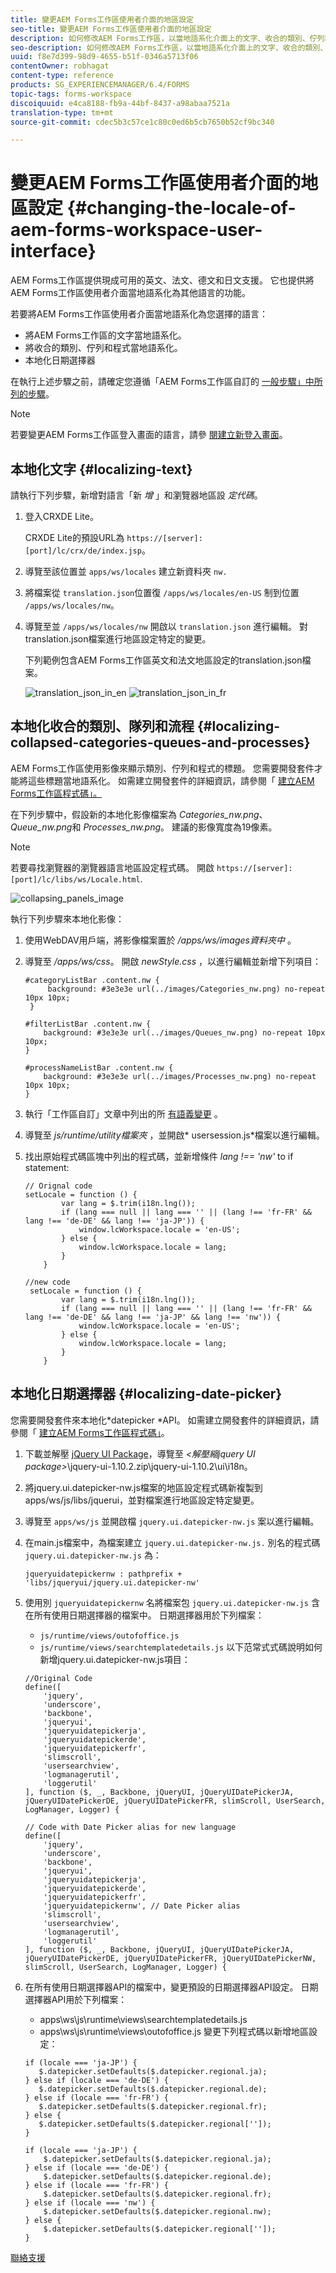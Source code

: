 ```yaml
---
title: 變更AEM Forms工作區使用者介面的地區設定
seo-title: 變更AEM Forms工作區使用者介面的地區設定
description: 如何修改AEM Forms工作區，以當地語系化介面上的文字、收合的類別、佇列和程式，以及日期選擇器。
seo-description: 如何修改AEM Forms工作區，以當地語系化介面上的文字、收合的類別、佇列和程式，以及日期選擇器。
uuid: f8e7d399-98d9-4655-b51f-0346a5713f06
contentOwner: robhagat
content-type: reference
products: SG_EXPERIENCEMANAGER/6.4/FORMS
topic-tags: forms-workspace
discoiquuid: e4ca8188-fb9a-44bf-8437-a98abaa7521a
translation-type: tm+mt
source-git-commit: cdec5b3c57ce1c80c0ed6b5cb7650b52cf9bc340

---
```



# 變更AEM Forms工作區使用者介面的地區設定 {#changing-the-locale-of-aem-forms-workspace-user-interface}

AEM Forms工作區提供現成可用的英文、法文、德文和日文支援。 它也提供將AEM Forms工作區使用者介面當地語系化為其他語言的功能。

若要將AEM Forms工作區使用者介面當地語系化為您選擇的語言：

* 將AEM Forms工作區的文字當地語系化。
* 將收合的類別、佇列和程式當地語系化。
* 本地化日期選擇器

在執行上述步驟之前，請確定您遵循「AEM Forms工作區自訂的 [一般步驟」中所列的步驟](/help/forms/using/generic-steps-html-workspace-customization.md)。

>[!NOTE]
>
>若要變更AEM Forms工作區登入畫面的語言，請參 [閱建立新登入畫面](/help/forms/using/creating-new-login-screen.md)。

## 本地化文字 {#localizing-text}

請執行下列步驟，新增對語言「新 *增* 」和瀏覽器地區設 *定代碼*。

1. 登入CRXDE Lite。

   CRXDE Lite的預設URL為 `https://[server]:[port]/lc/crx/de/index.jsp`。

1. 導覽至該位置並 `apps/ws/locales` 建立新資料夾 `nw.`
1. 將檔案從 `translation.json`位置復 `/apps/ws/locales/en-US` 制到位置 `/apps/ws/locales/nw`。
1. 導覽至並 `/apps/ws/locales/nw` 開啟以 `translation.json` 進行編輯。 對translation.json檔案進行地區設定特定的變更。

   下列範例包含AEM Forms工作區英文和法文地區設定的translation.json檔案。

   ![translation_json_in_en](assets/translation_json_in_en.png) ![translation_json_in_fr](assets/translation_json_in_fr.png)

## 本地化收合的類別、隊列和流程 {#localizing-collapsed-categories-queues-and-processes}

AEM Forms工作區使用影像來顯示類別、佇列和程式的標題。 您需要開發套件才能將這些標題當地語系化。 如需建立開發套件的詳細資訊，請參閱「 [建立AEM Forms工作區程式碼」。](/help/forms/using/introduction-customizing-html-workspace.md#main-pars-heading-3)

在下列步驟中，假設新的本地化影像檔案為 *Categories_nw.png*、 *Queue_nw.png*&#x200B;和 *Processes_nw.png*。 建議的影像寬度為19像素。

>[!NOTE]
>
>若要尋找瀏覽器的瀏覽器語言地區設定程式碼。 開啟 `https://[server]:[port]/lc/libs/ws/Locale.html`.

![collapsing_panels_image](assets/collapsing_panels_image.png)

執行下列步驟來本地化影像：

1. 使用WebDAV用戶端，將影像檔案置於 */apps/ws/images資料夾中* 。
1. 導覽至 */apps/ws/css*。 開啟 *newStyle.css* ，以進行編輯並新增下列項目：

   ```
   #categoryListBar .content.nw {
        background: #3e3e3e url(../images/Categories_nw.png) no-repeat 10px 10px;
    }
   
   #filterListBar .content.nw {
       background: #3e3e3e url(../images/Queues_nw.png) no-repeat 10px 10px;
   }
   
   #processNameListBar .content.nw {
       background: #3e3e3e url(../images/Processes_nw.png) no-repeat 10px 10px;
   }
   ```

1. 執行「工作區自訂」文章中列出的所 [有語義變更](/help/forms/using/introduction-customizing-html-workspace.md) 。
1. 導覽至 *js/runtime/utility檔案夾* ，並開啟* usersession.js*檔案以進行編輯。
1. 找出原始程式碼區塊中列出的程式碼，並新增條件 *lang !== &#39;nw&#39;* to if statement:

   ```
   // Orignal code
   setLocale = function () {
           var lang = $.trim(i18n.lng());
           if (lang === null || lang === '' || (lang !== 'fr-FR' && lang !== 'de-DE' && lang !== 'ja-JP')) {
               window.lcWorkspace.locale = 'en-US';
           } else {
               window.lcWorkspace.locale = lang;
           }
       }
   ```

   ```
   //new code
    setLocale = function () {
           var lang = $.trim(i18n.lng());
           if (lang === null || lang === '' || (lang !== 'fr-FR' && lang !== 'de-DE' && lang !== 'ja-JP' && lang !== 'nw')) {
               window.lcWorkspace.locale = 'en-US';
           } else {
               window.lcWorkspace.locale = lang;
           }
       }
   ```

## 本地化日期選擇器 {#localizing-date-picker}

您需要開發套件來本地化*datepicker *API。 如需建立開發套件的詳細資訊，請參閱「 [建立AEM Forms工作區程式碼」](/help/forms/using/introduction-customizing-html-workspace.md#main-pars-heading-3)。

1. 下載並解壓 [jQuery UI Package](https://jqueryui.com/download/all/)，導覽至 *&lt;解壓縮jquery UI package>*\jquery-ui-1.10.2.zip\jquery-ui-1.10.2\ui\i18n。
1. 將jquery.ui.datepicker-nw.js檔案的地區設定程式碼新複製到apps/ws/js/libs/jquerui，並對檔案進行地區設定特定變更。
1. 導覽至 `apps/ws/js` 並開啟檔 `jquery.ui.datepicker-nw.js` 案以進行編輯。
1. 在main.js檔案中，為檔案建立 `jquery.ui.datepicker-nw.js.` 別名的程式碼 `jquery.ui.datepicker-nw.js` 為：

   ```
   jqueryuidatepickernw : pathprefix + 'libs/jqueryui/jquery.ui.datepicker-nw'
   ```

1. 使用別 `jqueryuidatepickernw` 名將檔案包 `jquery.ui.datepicker-nw.js` 含在所有使用日期選擇器的檔案中。 日期選擇器用於下列檔案：

   * `js/runtime/views/outofoffice.js`
   * `js/runtime/views/searchtemplatedetails.js`
   以下范常式式碼說明如何新增jquery.ui.datepicker-nw.js項目：

   ```
   //Original Code
   define([
       'jquery',
       'underscore',
       'backbone',
       'jqueryui',
       'jqueryuidatepickerja',
       'jqueryuidatepickerde',
       'jqueryuidatepickerfr',
       'slimscroll',
       'usersearchview',
       'logmanagerutil',
       'loggerutil'
   ], function ($, _, Backbone, jQueryUI, jQueryUIDatePickerJA, jQueryUIDatePickerDE, jQueryUIDatePickerFR, slimScroll, UserSearch, LogManager, Logger) {
   ```

   ```
   // Code with Date Picker alias for new language
   define([
       'jquery',
       'underscore',
       'backbone',
       'jqueryui',
       'jqueryuidatepickerja',
       'jqueryuidatepickerde',
       'jqueryuidatepickerfr',
       'jqueryuidatepickernw', // Date Picker alias
       'slimscroll',
       'usersearchview',
       'logmanagerutil',
       'loggerutil'
   ], function ($, _, Backbone, jQueryUI, jQueryUIDatePickerJA, jQueryUIDatePickerDE, jQueryUIDatePickerFR, jQueryUIDatePickerNW, slimScroll, UserSearch, LogManager, Logger) {
   ```

1. 在所有使用日期選擇器API的檔案中，變更預設的日期選擇器API設定。 日期選擇器API用於下列檔案：

   * apps\ws\js\runtime\views\searchtemplatedetails.js
   * apps\ws\js\runtime\views\outofoffice.js
   變更下列程式碼以新增地區設定：

   ```
   if (locale === 'ja-JP') {
      $.datepicker.setDefaults($.datepicker.regional.ja);
   } else if (locale === 'de-DE') {
      $.datepicker.setDefaults($.datepicker.regional.de);
   } else if (locale === 'fr-FR') {
      $.datepicker.setDefaults($.datepicker.regional.fr);
   } else {
      $.datepicker.setDefaults($.datepicker.regional['']);
   }
   ```

   ```
   if (locale === 'ja-JP') {
       $.datepicker.setDefaults($.datepicker.regional.ja);
   } else if (locale === 'de-DE') {
       $.datepicker.setDefaults($.datepicker.regional.de);
   } else if (locale === 'fr-FR') {
       $.datepicker.setDefaults($.datepicker.regional.fr);
   } else if (locale === 'nw') {
       $.datepicker.setDefaults($.datepicker.regional.nw);
   } else {
       $.datepicker.setDefaults($.datepicker.regional['']);
   }
   ```

[聯絡支援](https://www.adobe.com/account/sign-in.supportportal.html)
